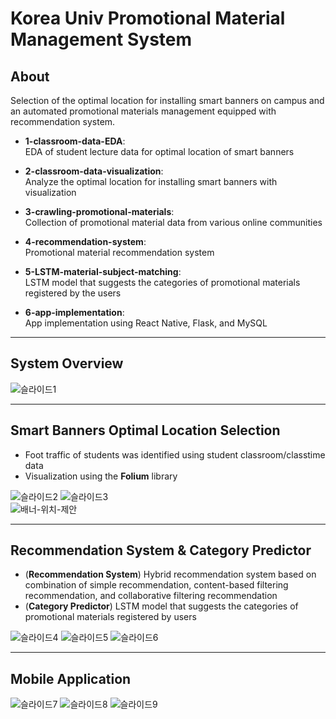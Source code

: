 # Korea Univ Promotional Material Management System

## About
Selection of the optimal location for installing smart banners on campus and an automated promotional materials management equipped with recommendation system.     


- **1-classroom-data-EDA**:    
EDA of student lecture data for optimal location of smart banners   

- **2-classroom-data-visualization**:    
Analyze the optimal location for installing smart banners with visualization

- **3-crawling-promotional-materials**:    
Collection of promotional material data from various online communities

- **4-recommendation-system**:    
Promotional material recommendation system

- **5-LSTM-material-subject-matching**:    
LSTM model that suggests the categories of promotional materials registered by the users

- **6-app-implementation**:    
App implementation using React Native, Flask, and MySQL


------------------------------------------------------------------





## System Overview
![슬라이드1](https://user-images.githubusercontent.com/49232148/149512274-2705cffc-4109-4f4d-a0b4-1816760fee50.PNG)  


------------------------------------------------------------




## Smart Banners Optimal Location Selection 
- Foot traffic of students was identified using student classroom/classtime data
- Visualization using the **Folium** library     

![슬라이드2](https://user-images.githubusercontent.com/49232148/149512279-234ecfd9-e552-4077-a78d-df1e4cbfea8c.PNG)
![슬라이드3](https://user-images.githubusercontent.com/49232148/149512283-dc53e65b-e8f6-4162-9934-b677f4a20249.PNG)  
![배너-위치-제안](https://user-images.githubusercontent.com/49232148/169486280-985c35c3-22fd-47df-9e92-58ae07783311.png)

------------------------------------------------




## Recommendation System & Category Predictor   
- (**Recommendation System**) Hybrid recommendation system based on combination of simple recommendation, content-based filtering recommendation, and collaborative filtering recommendation
- (**Category Predictor**) LSTM model that suggests the categories of promotional materials registered by users

![슬라이드4](https://user-images.githubusercontent.com/49232148/149512284-e9453bf7-35ab-41ff-924e-cd67459ecdb7.PNG)
![슬라이드5](https://user-images.githubusercontent.com/49232148/149512286-5eae53e2-fcb8-4578-b40a-56c05881a6df.PNG)
![슬라이드6](https://user-images.githubusercontent.com/49232148/149512287-ee3f93a5-c15f-4928-8380-923e76a7ebfb.PNG)  

---------------------------------------------





## Mobile Application
![슬라이드7](https://user-images.githubusercontent.com/49232148/149512290-d7ea9333-5d4e-4fbf-8e45-d0a6f19e5a77.PNG)
![슬라이드8](https://user-images.githubusercontent.com/49232148/149512292-efad05d0-d8ed-48c4-9db8-fdd37df411ea.PNG)
![슬라이드9](https://user-images.githubusercontent.com/49232148/149512294-983ceaa7-5f0f-42e8-bd69-7b9798ffa89c.PNG) 
